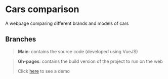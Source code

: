 # Cars comparison

A webpage comparing different brands and models of cars

## Branches

> **Main**: contains the source code (developed using VueJS)

> **Gh-pages**: contains the build version of the project to run on the web
> 
> Click [here](https://angel-4-1.github.io/car_comparison/) to see a demo
